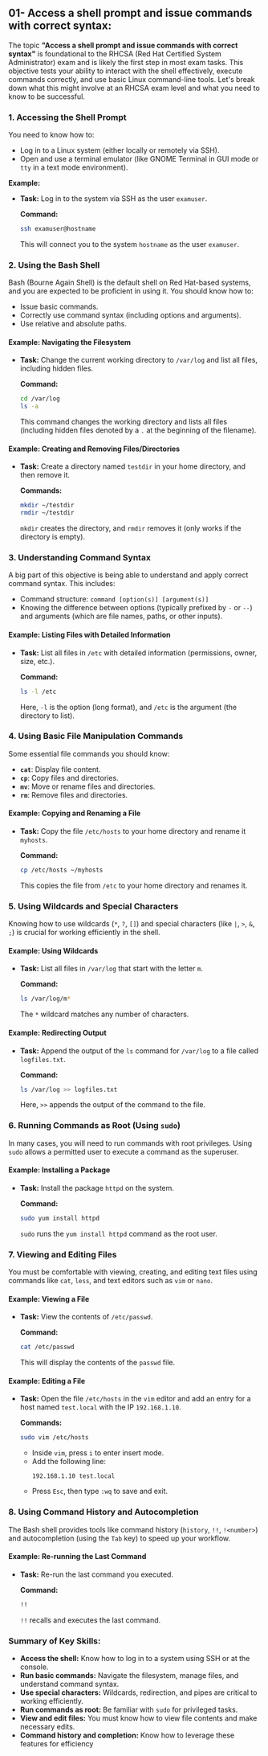 ## 01- Access a shell prompt and issue commands with correct syntax:

The topic **"Access a shell prompt and issue commands with correct syntax"** is foundational to the RHCSA (Red Hat Certified System Administrator) exam and is likely the first step in most exam tasks. This objective tests your ability to interact with the shell effectively, execute commands correctly, and use basic Linux command-line tools. Let's break down what this might involve at an RHCSA exam level and what you need to know to be successful.

### 1. **Accessing the Shell Prompt**
You need to know how to:
- Log in to a Linux system (either locally or remotely via SSH).
- Open and use a terminal emulator (like GNOME Terminal in GUI mode or `tty` in a text mode environment).

**Example:**  
- **Task:** Log in to the system via SSH as the user `examuser`.
  
  **Command:**
  ```bash
  ssh examuser@hostname
  ```

  This will connect you to the system `hostname` as the user `examuser`.

### 2. **Using the Bash Shell**
Bash (Bourne Again Shell) is the default shell on Red Hat-based systems, and you are expected to be proficient in using it. You should know how to:
- Issue basic commands.
- Correctly use command syntax (including options and arguments).
- Use relative and absolute paths.

#### **Example: Navigating the Filesystem**
- **Task:** Change the current working directory to `/var/log` and list all files, including hidden files.

  **Command:**
  ```bash
  cd /var/log
  ls -a
  ```

  This command changes the working directory and lists all files (including hidden files denoted by a `.` at the beginning of the filename).

#### **Example: Creating and Removing Files/Directories**
- **Task:** Create a directory named `testdir` in your home directory, and then remove it.

  **Commands:**
  ```bash
  mkdir ~/testdir
  rmdir ~/testdir
  ```

  `mkdir` creates the directory, and `rmdir` removes it (only works if the directory is empty).

### 3. **Understanding Command Syntax**
A big part of this objective is being able to understand and apply correct command syntax. This includes:
- Command structure: `command [option(s)] [argument(s)]`
- Knowing the difference between options (typically prefixed by `-` or `--`) and arguments (which are file names, paths, or other inputs).

#### **Example: Listing Files with Detailed Information**
- **Task:** List all files in `/etc` with detailed information (permissions, owner, size, etc.).

  **Command:**
  ```bash
  ls -l /etc
  ```

  Here, `-l` is the option (long format), and `/etc` is the argument (the directory to list).

### 4. **Using Basic File Manipulation Commands**
Some essential file commands you should know:
- **`cat`**: Display file content.
- **`cp`**: Copy files and directories.
- **`mv`**: Move or rename files and directories.
- **`rm`**: Remove files and directories.

#### **Example: Copying and Renaming a File**
- **Task:** Copy the file `/etc/hosts` to your home directory and rename it `myhosts`.

  **Command:**
  ```bash
  cp /etc/hosts ~/myhosts
  ```

  This copies the file from `/etc` to your home directory and renames it.

### 5. **Using Wildcards and Special Characters**
Knowing how to use wildcards (`*`, `?`, `[]`) and special characters (like `|`, `>`, `&`, `;`) is crucial for working efficiently in the shell.

#### **Example: Using Wildcards**
- **Task:** List all files in `/var/log` that start with the letter `m`.

  **Command:**
  ```bash
  ls /var/log/m*
  ```

  The `*` wildcard matches any number of characters.

#### **Example: Redirecting Output**
- **Task:** Append the output of the `ls` command for `/var/log` to a file called `logfiles.txt`.

  **Command:**
  ```bash
  ls /var/log >> logfiles.txt
  ```

  Here, `>>` appends the output of the command to the file.

### 6. **Running Commands as Root (Using `sudo`)**
In many cases, you will need to run commands with root privileges. Using `sudo` allows a permitted user to execute a command as the superuser.

#### **Example: Installing a Package**
- **Task:** Install the package `httpd` on the system.

  **Command:**
  ```bash
  sudo yum install httpd
  ```

  `sudo` runs the `yum install httpd` command as the root user.

### 7. **Viewing and Editing Files**
You must be comfortable with viewing, creating, and editing text files using commands like `cat`, `less`, and text editors such as `vim` or `nano`.

#### **Example: Viewing a File**
- **Task:** View the contents of `/etc/passwd`.

  **Command:**
  ```bash
  cat /etc/passwd
  ```

  This will display the contents of the `passwd` file.

#### **Example: Editing a File**
- **Task:** Open the file `/etc/hosts` in the `vim` editor and add an entry for a host named `test.local` with the IP `192.168.1.10`.

  **Commands:**
  ```bash
  sudo vim /etc/hosts
  ```
  - Inside `vim`, press `i` to enter insert mode.
  - Add the following line:
    ```
    192.168.1.10 test.local
    ```
  - Press `Esc`, then type `:wq` to save and exit.

### 8. **Using Command History and Autocompletion**
The Bash shell provides tools like command history (`history`, `!!`, `!<number>`) and autocompletion (using the `Tab` key) to speed up your workflow.

#### **Example: Re-running the Last Command**
- **Task:** Re-run the last command you executed.

  **Command:**
  ```bash
  !!
  ```

  `!!` recalls and executes the last command.

### Summary of Key Skills:
- **Access the shell:** Know how to log in to a system using SSH or at the console.
- **Run basic commands:** Navigate the filesystem, manage files, and understand command syntax.
- **Use special characters:** Wildcards, redirection, and pipes are critical to working efficiently.
- **Run commands as root:** Be familiar with `sudo` for privileged tasks.
- **View and edit files:** You must know how to view file contents and make necessary edits.
- **Command history and completion:** Know how to leverage these features for efficiency
